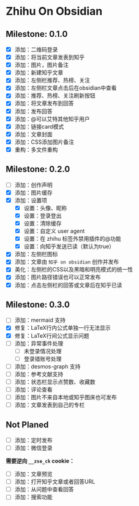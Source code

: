# Zhihu On Obsidian

## Milestone: 0.1.0

- [x] 添加：二维码登录
- [x] 添加：将当前文章发表到知乎
- [x] 添加：图片，图片备注
- [x] 添加：新建知乎文章
- [x] 添加：左侧栏推荐、热榜、关注
- [x] 添加：左侧栏文章点击后在obsidian中查看
- [x] 添加：推荐、热榜、关注刷新按钮
- [x] 添加：将文章发布到回答
- [x] 添加：发布回答
- [x] 添加：@可以艾特其他知乎用户
- [x] 添加：链接card模式
- [x] 添加：文章封面
- [x] 添加：CSS添加图片备注
- [x] 重构：多文件重构

## Milestone: 0.2.0

- [ ] 添加：创作声明
- [x] 添加：图片缓存
- [x] 添加：设置项
    - [x] 设置：头像、昵称
    - [x] 设置：登录登出
    - [x] 设置：清除缓存
    - [x] 设置：自定义 user agent
    - [x] 设置：在 zhihu 标签外禁用插件的@功能
    - [x] 设置：向知乎发送已读（默认为true）
- [x] 添加：左侧栏图标
- [x] 添加：文章由 `知乎 on obsidian` 创作并发布
- [x] 美化：左侧栏的CSS以及黑暗和明亮模式的统一性
- [x] 添加：图片路径错误也可以正常发布
- [x] 添加：点击左侧栏的回答或文章后在知乎已读

## Milestone: 0.3.0

- [ ] 添加：mermaid 支持
- [x] 修复：LaTeX行内公式单独一行无法显示
- [x] 修复：LaTeX行间公式显示问题
- [ ] 添加：异常事件处理
    - [ ] 未登录情况处理
    - [ ] 登录错账号处理
- [ ] 添加：desmos-graph 支持
- [ ] 添加：参考文献支持
- [ ] 添加：状态栏显示点赞数、收藏数
- [ ] 添加：评论查看
- [ ] 添加：图片不来自本地或知乎图床也可发布
- [ ] 添加：文章发表到自己的专栏

## Not Planed

- [ ] 添加：定时发布
- [ ] 添加：微信登录

**需要逆向 `__zse_ck` cookie：**

- [ ] 添加：文章预览
- [ ] 添加：打开知乎文章或者回答URL
- [ ] 添加：从问题中查看回答
- [ ] 添加：搜索功能
